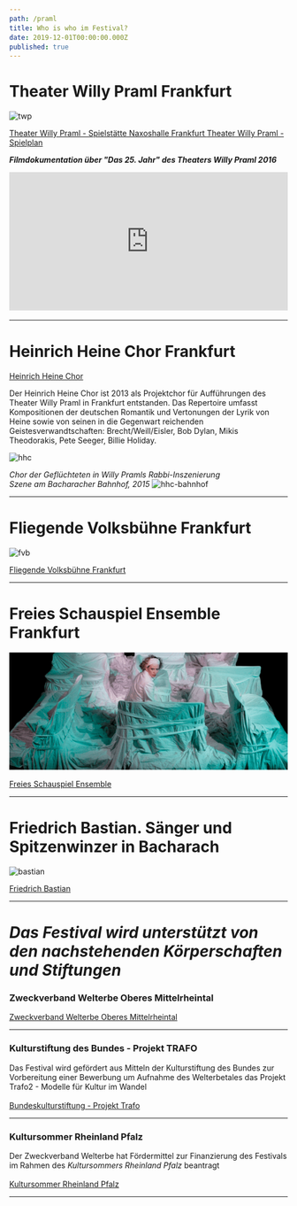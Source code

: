 ```yaml
---
path: /praml
title: Who is who im Festival?
date: 2019-12-01T00:00:00.000Z
published: true
---
```


# Theater Willy Praml Frankfurt    

 
![twp](/DSC_0185.jpg)    

 

<a class="links" href="http://theaterwillypraml.de/Naxoshalle" target="_blank" rel="noopener noreferrer">   
Theater Willy Praml - Spielstätte Naxoshalle Frankfurt
  </a>    

 
<a class="links" href="http://theaterwillypraml.de" target="_blank" rel="noopener noreferrer">   
Theater Willy Praml - Spielplan     
  </a>     
  


***Filmdokumentation über "Das 25. Jahr" des Theaters Willy Praml 2016***   
<iframe width="100%" height="250px" src="https://www.youtube.com/embed/DBoc4YrDGWk" frameborder="0" allow="accelerometer; autoplay; encrypted-media; gyroscope; picture-in-picture" allowfullscreen></iframe>
    </a>  
 
 
---   
 
    
# Heinrich Heine Chor Frankfurt  

 
<a class="links" href="http://heinrich-heine-chor.de/bild-und-ton.htm" target="_blank" rel="noopener noreferrer">
Heinrich Heine Chor
  </a>    


Der Heinrich Heine Chor ist 2013 als Projektchor für Aufführungen des Theater Willy Praml in Frankfurt entstanden. Das Repertoire umfasst Kompositionen der deutschen Romantik und Vertonungen der Lyrik von Heine sowie von seinen in die Gegenwart reichenden Geistesverwandtschaften: Brecht/Weill/Eisler, Bob Dylan, Mikis Theodorakis, Pete Seeger, Billie Holiday. 

 ![hhc](/hhc-p.jpg)     

 *Chor der Geflüchteten in Willy Pramls Rabbi-Inszenierung   
 Szene am Bacharacher Bahnhof, 2015*
  ![hhc-bahnhof](/bf8.jpg)    
  

---   
 
  
# Fliegende Volksbühne Frankfurt
 ![fvb](/topf_01.png/)

<a class="links" href="https://www.fliegendevolksbuehne.de/programm/" target="_blank" rel="noopener noreferrer">
Fliegende Volksbühne Frankfurt 
  </a>   
   

---   
 
    
    
# Freies Schauspiel Ensemble Frankfurt
 ![fse](/fse1.png)

<a class="links" href="http://www.freiesschauspiel.de/ensemble/geschichte/" target="_blank" rel="noopener noreferrer">
Freies Schauspiel Ensemble 
  </a>   
   
   

---   
 
    
# Friedrich Bastian. Sänger und Spitzenwinzer in Bacharach  
 ![bastian](/f_bastian.jpg)

<a class="links" href="http://www.weingut-bastian-bacharach.de/friedrich-bastian/" target="_blank" rel="noopener noreferrer">
Friedrich Bastian   
  </a>   
   

---   


# *Das Festival wird unterstützt von den nachstehenden Körperschaften und Stiftungen*    
    
       
### Zweckverband Welterbe Oberes Mittelrheintal    
<a class="links" href="http://www.zv-welterbe.de" target="_blank" rel="noopener noreferrer">   
Zweckverband Welterbe Oberes Mittelrheintal    
  </a>   
    

---   
   
 
### Kulturstiftung des Bundes - Projekt TRAFO
Das Festival wird gefördert aus Mitteln der Kulturstiftung des Bundes zur Vorbereitung einer Bewerbung um Aufnahme des Welterbetales das Projekt Trafo2 - Modelle für Kultur im Wandel     
<a class="links" href="https://www.kulturstiftung-des-bundes.de/de/projekte/nachhaltigkeit_und_zukunft/detail/trafo_2.html" target="_blank" rel="noopener noreferrer">   
Bundeskulturstiftung - Projekt Trafo   
  </a>   
 
   

---   


### Kultursommer Rheinland Pfalz   
Der Zweckverband Welterbe hat Fördermittel zur Finanzierung des Festivals im Rahmen des *Kultursommers Rheinland Pfalz* beantragt    
<a class="links" href="http://www.kultursommer.de/heimaten2019" target="_blank" rel="noopener noreferrer">   
Kultursommer Rheinland Pfalz
  </a>    
   

---   


  

 
 
